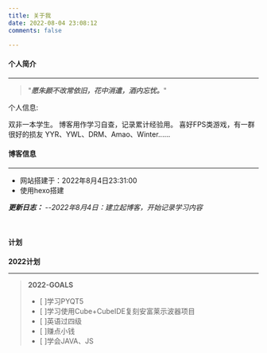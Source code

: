 ```yaml
---
title: 关于我
date: 2022-08-04 23:08:12
comments: false

---
```


#### 个人简介

---

>"***愿朱颜不改常依旧，花中消遣，酒内忘忧。***"
><br>

个人信息:

双非一本学生。
博客用作学习自查，记录累计经验用。
喜好FPS类游戏，有一群很好的损友
YYR、YWL、DRM、Amao、Winter......

#### 博客信息

---

+ 网站搭建于：2022年8月4日23:31:00
+ 使用hexo搭建

***更新日志：***
--*2022年8月4日：建立起博客，开始记录学习内容*

<br>

#### 计划

**2022计划**

---

>**2022-GOALS**
>
>+ [ ]学习PYQT5
>+ [ ]学习使用Cube+CubeIDE复刻安富莱示波器项目
>+ [ ]英语过四级
>+ [ ]赚点小钱
>+ [ ]学会JAVA、JS

